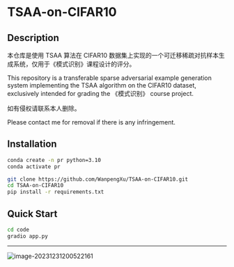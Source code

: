 # TSAA-on-CIFAR10

## Description

本仓库是使用 TSAA 算法在 CIFAR10 数据集上实现的一个可迁移稀疏对抗样本生成系统，仅用于《模式识别》课程设计的评分。

This repository is a transferable sparse adversarial example generation system implementing the TSAA algorithm on the CIFAR10 dataset, exclusively intended for grading the 《模式识别》 course project. 

如有侵权请联系本人删除。

Please contact me for removal if there is any infringement.

## Installation

```bash
conda create -n pr python=3.10
conda activate pr

git clone https://github.com/WanpengXu/TSAA-on-CIFAR10.git
cd TSAA-on-CIFAR10
pip install -r requirements.txt
```

## Quick Start

```bash
cd code
gradio app.py
```

---

![image-20231231200522161](https://testingcf.jsdelivr.net/gh/WanpengXu/myPicGo/img/ms20231231200522654.png)
